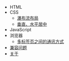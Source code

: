 * HTML
* CSS
  * [瀑布流布局](css/waterfall)
  * [垂直、水平居中](css/center)
* JavaScript
* 浏览器
  * [多标签页之间的通讯方式](browser/page-communication)
* [兼容问题](compatible/compatible)
* [关于](about) 